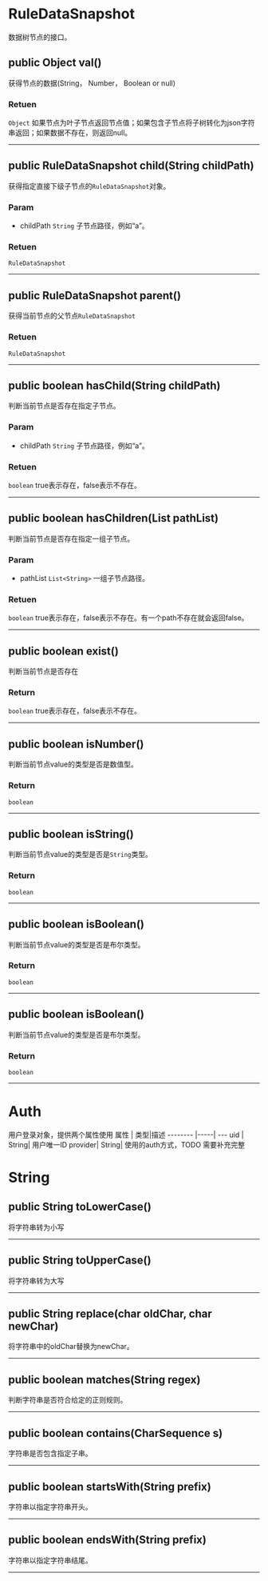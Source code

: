 # RuleDataSnapshot
数据树节点的接口。

## public Object val()
获得节点的数据(String， Number， Boolean or null)

### Retuen
`Object` 如果节点为叶子节点返回节点值；如果包含子节点将子树转化为json字符串返回；如果数据不存在，则返回null。

---
## public RuleDataSnapshot child(String childPath) 
获得指定直接下级子节点的`RuleDataSnapshot`对象。

### Param 
* childPath `String`
子节点路径，例如“a”。

### Retuen
`RuleDataSnapshot`

---

## public RuleDataSnapshot parent() 
获得当前节点的父节点`RuleDataSnapshot`

### Retuen
`RuleDataSnapshot`

---

## public boolean hasChild(String childPath)
判断当前节点是否存在指定子节点。

### Param
* childPath `String`
子节点路径，例如“a”。

### Retuen
`boolean` true表示存在，false表示不存在。

---

## public boolean hasChildren(List pathList)
判断当前节点是否存在指定一组子节点。


### Param
* pathList `List<String>`
一组子节点路径。

### Retuen
`boolean` true表示存在，false表示不存在。有一个path不存在就会返回false。

---

## public boolean exist() 
判断当前节点是否存在

### Return
`boolean` true表示存在，false表示不存在。

----

## public boolean isNumber()
判断当前节点value的类型是否是数值型。

### Return
`boolean` 

----

## public boolean isString()
判断当前节点value的类型是否是`String`类型。

### Return
`boolean` 

----

## public boolean isBoolean()
判断当前节点value的类型是否是布尔类型。

### Return
`boolean` 

----

## public boolean isBoolean()
判断当前节点value的类型是否是布尔类型。

### Return
`boolean` 

----

# Auth
用户登录对象，提供两个属性使用
属性     | 类型|描述
-------- |-----| ---
uid | String| 用户唯一ID
provider| String| 使用的auth方式，TODO 需要补充完整 



# String

##  public String toLowerCase() 
将字符串转为小写

---
##  public String toUpperCase()
将字符串转为大写

---

## public String replace(char oldChar, char newChar) 
将字符串中的oldChar替换为newChar。

---

## public boolean matches(String regex)
判断字符串是否符合给定的正则规则。

---
## public boolean contains(CharSequence s)
字符串是否包含指定子串。

---
## public boolean startsWith(String prefix)
字符串以指定字符串开头。

---
## public boolean endsWith(String prefix)
字符串以指定字符串结尾。

---
